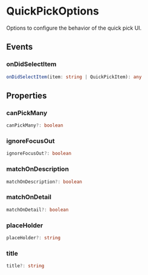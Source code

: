# QuickPickOptions

Options to configure the behavior of the quick pick UI.

## Events

### onDidSelectItem

```typescript
onDidSelectItem(item: string | QuickPickItem): any
```

## Properties

### canPickMany

```typescript
canPickMany?: boolean
```

### ignoreFocusOut

```typescript
ignoreFocusOut?: boolean
```

### matchOnDescription

```typescript
matchOnDescription?: boolean
```

### matchOnDetail

```typescript
matchOnDetail?: boolean
```

### placeHolder

```typescript
placeHolder?: string
```

### title

```typescript
title?: string
```

